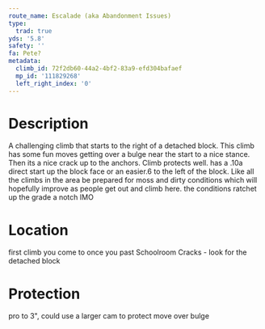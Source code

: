 ```yaml
---
route_name: Escalade (aka Abandonment Issues)
type:
  trad: true
yds: '5.8'
safety: ''
fa: Pete?
metadata:
  climb_id: 72f2db60-44a2-4bf2-83a9-efd304bafaef
  mp_id: '111829268'
  left_right_index: '0'
---
```

# Description
A challenging climb that starts to the right of a detached block.  This climb has some fun moves getting over a bulge near the start to a nice stance. Then its a nice crack up to the anchors. Climb protects well. has a .10a direct start up the block face or an easier.6 to the left of the block. Like all the climbs in the area be prepared for moss and dirty conditions which will hopefully improve as people get out and climb here.  the conditions ratchet up the grade a notch IMO

# Location
first climb you come to once you past Schoolroom Cracks - look for the detached block

# Protection
pro to 3", could use a larger cam to protect move over bulge
